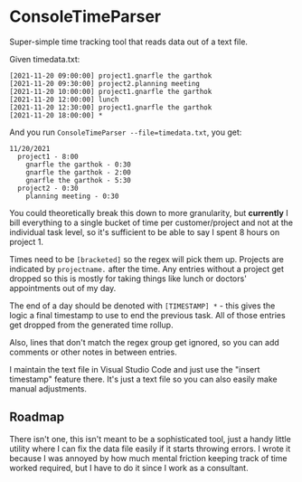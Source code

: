 # ConsoleTimeParser

Super-simple time tracking tool that reads data out of a text file.

Given timedata.txt:
```
[2021-11-20 09:00:00] project1.gnarfle the garthok
[2021-11-20 09:30:00] project2.planning meeting
[2021-11-20 10:00:00] project1.gnarfle the garthok
[2021-11-20 12:00:00] lunch
[2021-11-20 12:30:00] project1.gnarfle the garthok
[2021-11-20 18:00:00] *
```

And you run `ConsoleTimeParser --file=timedata.txt`, you get:

```
11/20/2021
  project1 - 8:00
    gnarfle the garthok - 0:30
    gnarfle the garthok - 2:00
    gnarfle the garthok - 5:30
  project2 - 0:30
    planning meeting - 0:30
```

You could theoretically break this down to more granularity, but
**currently** I bill everything to a single bucket of time per
customer/project and not at the individual task level, so it's
sufficient to be able to say I spent 8 hours on project 1.

Times need to be `[bracketed]` so the regex will pick them up.
Projects are indicated by `projectname.` after the time. Any entries
without a project get dropped so this is mostly for taking things
like lunch or doctors' appointments out of my day.

The end of a day should be denoted with `[TIMESTAMP] *` - this gives
the logic a final timestamp to use to end the previous task. All of
those entries get dropped from the generated time rollup.

Also, lines that don't match the regex group get ignored, so you
can add comments or other notes in between entries.

I maintain the text file in Visual Studio Code and just use the
"insert timestamp" feature there. It's just a text file so you
can also easily make manual adjustments.

## Roadmap

There isn't one, this isn't meant to be a sophisticated tool, just
a handy little utility where I can fix the data file easily if it
starts throwing errors. I wrote it because I was annoyed by how
much mental friction keeping track of time worked required, but I 
have to do it since I work as a consultant.